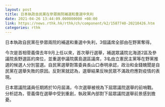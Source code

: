 ```yaml
---
layout: post
title: 日本執政自民黨在參眾兩院補選和重選中失利
date: 2021-04-26 13:44:09.000000000 +08:00
link: https://news.rthk.hk/rthk/ch/component/k2/1587740-20210426.htm
categories: rthk
---
```


日本執政自民黨在參眾兩院的補選和重選中失利，3個議席全部由在野黨奪得。

今次是首相菅義偉去年9月上任以來，首次舉行選舉，補選眾議院北海道2區及參議院長野選區的席位，並重選參議院廣島選區議席，3名由立憲民主黨等在野黨推選的候選人分別當選。自民黨選舉對策委員長山口泰明承認，政治和金錢醜聞是自民黨在選舉失敗的原因。反對黨就認為，選舉結果反映民眾不滿政府應對疫情的表現。

日本眾議院議員任期將於10月屆滿，今次選舉被視為下屆眾議院選舉的前哨戰。分析認為，菅義偉在選舉中受到重創，執政黨內部對下屆眾議院選舉前景感到擔憂。
